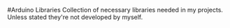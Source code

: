 #Arduino Libraries
Collection of necessary libraries needed in my projects. 
Unless stated they're not developed by myself.

